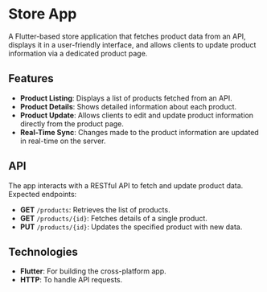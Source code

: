 # Store App

A Flutter-based store application that fetches product data from an API, displays it in a user-friendly interface, and allows clients to update product information via a dedicated product page.

## Features

- **Product Listing**: Displays a list of products fetched from an API.
- **Product Details**: Shows detailed information about each product.
- **Product Update**: Allows clients to edit and update product information directly from the product page.
- **Real-Time Sync**: Changes made to the product information are updated in real-time on the server.

## API

The app interacts with a RESTful API to fetch and update product data. Expected endpoints:

- **GET** `/products`: Retrieves the list of products.
- **GET** `/products/{id}`: Fetches details of a single product.
- **PUT** `/products/{id}`: Updates the specified product with new data.

## Technologies

- **Flutter**: For building the cross-platform app.
- **HTTP**: To handle API requests.
